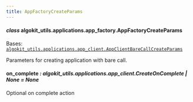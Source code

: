 ```yaml
---
title: AppFactoryCreateParams
---
```

#### *class* algokit_utils.applications.app_factory.AppFactoryCreateParams

Bases: [`algokit_utils.applications.app_client.AppClientBareCallCreateParams`](/reference/algokit-utils-py/api/docs/markdown/autoapi/algokit_utils/applications/app_client/appclientbarecallcreateparams/#algokit_utils.applications.app_client.AppClientBareCallCreateParams)

Parameters for creating application with bare call.

#### on_complete *: algokit_utils.applications.app_client.CreateOnComplete | None* *= None*

Optional on complete action